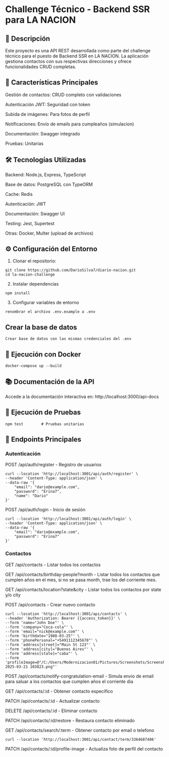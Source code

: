 # Challenge Técnico - Backend SSR para LA NACION

## 📝 Descripción

Este proyecto es una API REST desarrollada como parte del challenge técnico para el puesto de Backend SSR en LA NACION. La aplicación gestiona contactos con sus respectivas direcciones y ofrece funcionalidades CRUD completas.

## 🚀 Características Principales

Gestión de contactos: CRUD completo con validaciones

Autenticación JWT: Seguridad con token

Subida de imágenes: Para fotos de perfil

Notificaciones: Envío de emails para cumpleaños (simulacion)

Documentación: Swagger integrado

Pruebas: Unitarias

## 🛠 Tecnologías Utilizadas

Backend: Node.js, Express, TypeScript

Base de datos: PostgreSQL con TypeORM

Cache: Redis

Autenticación: JWT

Documentación: Swagger UI

Testing: Jest, Supertest

Otras: Docker, Multer (upload de archivos)

## ⚙️ Configuración del Entorno

1. Clonar el repositorio:

```
git clone https://github.com/DarioSilva7/diario-nacion.git
cd la-nacion-challenge
```

2. Instalar dependencias

```
npm install
```

3. Configurar variables de entorno

```
renombrar el archivo .env.example a .env
```

## Crear la base de datos

```
Crear base de datos con las mismas credenciales del .env
```

## 🐳 Ejecución con Docker

```
docker-compose up --build
```

## 📚 Documentación de la API

Accede a la documentación interactiva en:
http://localhost:3000/api-docs

## 🧪 Ejecución de Pruebas

```
npm test        # Pruebas unitarias
```

## 🌟 Endpoints Principales

### Autenticación

POST /api/auth/register - Registro de usuarios

```
curl --location 'http://localhost:3001/api/auth/register' \
--header 'Content-Type: application/json' \
--data-raw '{
    "email": "dario@example.com",
    "password": "Erina7",
    "name": "Dario"
}'
```

POST /api/auth/login - Inicio de sesión

```
curl --location 'http://localhost:3001/api/auth/login' \
--header 'Content-Type: application/json' \
--data-raw '{
    "email": "dario@example.com",
    "password": "Erina7"
}'
```

### Contactos

GET /api/contacts - Listar todos los contactos

GET /api/contacts/birthday-people?month - Listar todos los contactos que cumplen años en el mes, si no se pasa month, trae los del corriente mes.

GET /api/contacts/location?state&city - Listar todos los contactos por state y/o city

POST /api/contacts - Crear nuevo contacto

```
curl --location 'http://localhost:3001/api/contacts' \
--header 'Authorization: Bearer {{access_token}}' \
--form 'name="John Doe"' \
--form 'company="Coca-cola"' \
--form 'email="nick@example.com"' \
--form 'birthdate="1988-03-25"' \
--form 'phonePersonal="+5491112345678"' \
--form 'address[street]="Main St 123"' \
--form 'address[city]="Buenos Aires"' \
--form 'address[state]="caba"' \
--form 'profileImage=@"/C:/Users/Modernizacion01/Pictures/Screenshots/Screenshot 2025-03-21 103823.png"'
```

POST /api/contacts/notify-congratulation-email - Simula envio de email para saluar a los contactos que cumplen años el corriente dia

GET /api/contacts/:id - Obtener contacto específico

PATCH /api/contacts/:id - Actualizar contacto

DELETE /api/contacts/:id - Eliminar contacto

PATCH /api/contacts/:id/restore - Restaura contacto eliminado

GET /api/contacts/search/:term - Obtener contacto por email o telefono

```
curl --location 'http://localhost:3001/api/contact/term/3364687486'
```

PATCH /api/contacts/:id/profile-image - Actualiza foto de perfil del contacto

